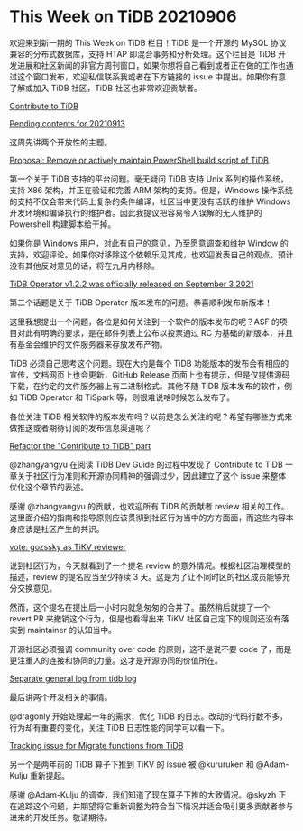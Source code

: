 # This Week on TiDB 20210906

欢迎来到新一期的 This Week on TiDB 栏目！TiDB 是一个开源的 MySQL 协议兼容的分布式数据库，支持 HTAP 即混合事务和分析处理。这个栏目是 TiDB 开发进展和社区新闻的非官方周刊窗口，如果你想将自己看到或者正在做的工作也通过这个窗口发布，欢迎私信联系我或者在下方链接的 issue 中提出。如果你有意了解或加入 TiDB 社区，TiDB 社区也非常欢迎贡献者。

[Contribute to TiDB](https://pingcap.github.io/tidb-dev-guide/contribute-to-tidb/introduction.html)

[Pending contents for 20210913](https://github.com/tisonkun/weekly/issues/9)

这周先讲两个开放性的主题。

[Proposal: Remove or actively maintain PowerShell build script of TiDB](https://internals.tidb.io/t/topic/367)

第一个关于 TiDB 支持的平台问题。毫无疑问 TiDB 支持 Unix 系列的操作系统，支持 X86 架构，并正在验证和完善 ARM 架构的支持。但是，Windows 操作系统的支持不仅会带来代码上复杂的条件编译，社区当中更没有活跃的维护 Windows 开发环境和编译执行的维护者。因此我提议把容易令人误解的无人维护的 Powershell 构建脚本给干掉。

如果你是 Windows 用户，对此有自己的意见，乃至愿意调查和维护 Window 的支持，欢迎评论。如果你对移除这个依赖乐见其成，也欢迎发表自己的观点。预计没有其他反对意见的话，将在九月内移除。

[TiDB Operator v1.2.2 was officially released on September 3 2021](https://internals.tidb.io/t/topic/381)

第二个话题是关于 TiDB Operator 版本发布的问题。恭喜顺利发布新版本！

这里我想提出一个问题，各位是如何关注到一个软件的版本发布的呢？ASF 的项目对此有明确的要求，是在邮件列表上公布以投票通过 RC 为基础的新版本，并且有基金会维护的文件服务器来存放发布产物。

TiDB 必须自己思考这个问题。现在大约是每个 TiDB 功能版本的发布会有相应的宣传，文档网页上也会更新，GitHub Release 页面上也有提示，但是仅提供源码下载，在约定的文件服务器上有二进制格式。其他不随 TiDB 版本发布的软件，例如 TiDB Operator 和 TiSpark 等，则很难说啥时候怎么发布了。

各位关注 TiDB 相关软件的版本发布吗？以前是怎么关注的呢？希望有哪些方式来做推送或者期待订阅的发布信息渠道呢？

[Refactor the "Contribute to TiDB" part](https://github.com/pingcap/tidb-dev-guide/issues/122)

@zhangyangyu 在阅读 TiDB Dev Guide 的过程中发现了 Contribute to TiDB 一章关于社区行为准则和开源协同精神的强调过少，因此建立了这个 issue 来整体优化这个章节的表述。

感谢 @zhangyangyu 的贡献，也欢迎所有 TiDB 的贡献者 review 相关的工作。这里面介绍的指南和指导原则应该贯彻到社区行为当中的方方面面，而这些内容本身应该是社区产生的共识。

[vote: gozssky as TiKV reviewer](https://github.com/tikv/community/pull/141)

说到社区行为，今天就看到了一个提名 review 的意外情况。根据社区治理模型的描述，review 的提名应当至少持续 3 天。这是为了让不同时区的社区成员能够充分交换意见。

然而，这个提名在提出后一小时内就急匆匆的合并了。虽然稍后就提了一个 revert PR 来撤销这个行为，但是也看得出来 TiKV 社区自己定下的规则还没有落实到 maintainer 的认知当中。

开源社区必须强调 community over code 的原则，这不是说不要 code 了，而是更注重人的连接和协同的力量。这才是开源协同的价值所在。

[Separate general log from tidb.log](https://github.com/pingcap/tidb/issues/18771)

最后讲两个开发相关的事情。

@dragonly 开始处理起一年的需求，优化 TiDB 的日志。改动的代码行数不多，行为却有重要的变化，关注 TiDB 日志性能的同学可以看一下。

[Tracking issue for Migrate functions from TiDB](https://github.com/tikv/tikv/issues/5751)

另一个是两年前的 TiDB 算子下推到 TiKV 的 issue 被 @kururuken 和 @Adam-Kulju 重新提起。

感谢 @Adam-Kulju 的调查，我们知道了现在算子下推的大致情况。@skyzh 正在追踪这个问题，并期望将它重新调整为符合当下情况并适合吸引更多贡献者参与进来的开发任务。敬请期待。
